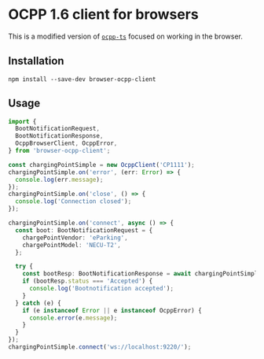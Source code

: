 # OCPP 1.6 client for browsers

This is a modified version of [`ocpp-ts`](https://github.com/sepych/ocpp-ts) focused on working in the browser.

## Installation
```
npm install --save-dev browser-ocpp-client
```

## Usage

```ts
import {
  BootNotificationRequest,
  BootNotificationResponse,
  OcppBrowserClient, OcppError,
} from 'browser-ocpp-client';

const chargingPointSimple = new OcppClient('CP1111');
chargingPointSimple.on('error', (err: Error) => {
  console.log(err.message);
});
chargingPointSimple.on('close', () => {
  console.log('Connection closed');
});

chargingPointSimple.on('connect', async () => {
  const boot: BootNotificationRequest = {
    chargePointVendor: 'eParking',
    chargePointModel: 'NECU-T2',
  };

  try {
    const bootResp: BootNotificationResponse = await chargingPointSimple.callRequest('BootNotification', boot);
    if (bootResp.status === 'Accepted') {
      console.log('Bootnotification accepted');
    }
  } catch (e) {
    if (e instanceof Error || e instanceof OcppError) {
      console.error(e.message);
    }
  }
});
chargingPointSimple.connect('ws://localhost:9220/');
```
